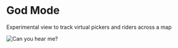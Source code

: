 # God Mode

Experimental view to track virtual pickers and riders across a map

![Can you hear me?](https://media.giphy.com/media/RajslRvLm87Ti/giphy.gif)

